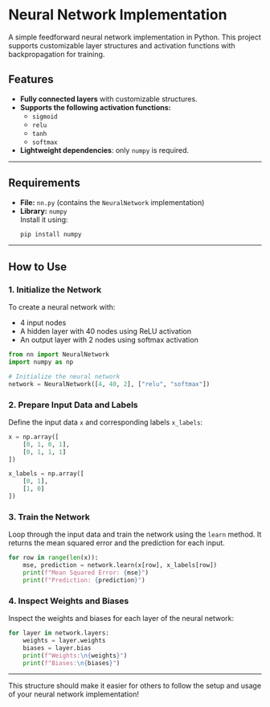 # Neural Network Implementation

A simple feedforward neural network implementation in Python. This project supports customizable layer structures and activation functions with backpropagation for training.

## Features

- **Fully connected layers** with customizable structures.
- **Supports the following activation functions:**
  - `sigmoid`
  - `relu`
  - `tanh`
  - `softmax`
- **Lightweight dependencies**: only `numpy` is required.

---

## Requirements

- **File:** `nn.py` (contains the `NeuralNetwork` implementation)
- **Library:** `numpy`  
  Install it using:  
  ```bash
  pip install numpy
  ```

---

## How to Use

### 1. Initialize the Network

To create a neural network with:
- 4 input nodes
- A hidden layer with 40 nodes using ReLU activation
- An output layer with 2 nodes using softmax activation

```python
from nn import NeuralNetwork
import numpy as np

# Initialize the neural network
network = NeuralNetwork([4, 40, 2], ["relu", "softmax"])
```

### 2. Prepare Input Data and Labels

Define the input data `x` and corresponding labels `x_labels`:

```python
x = np.array([
    [0, 1, 0, 1],
    [0, 1, 1, 1]
])

x_labels = np.array([
    [0, 1],
    [1, 0]
])
```

### 3. Train the Network

Loop through the input data and train the network using the `learn` method. It returns the mean squared error and the prediction for each input.

```python
for row in range(len(x)):
    mse, prediction = network.learn(x[row], x_labels[row])
    print(f"Mean Squared Error: {mse}")
    print(f"Prediction: {prediction}")
```

### 4. Inspect Weights and Biases

Inspect the weights and biases for each layer of the neural network:

```python
for layer in network.layers:
    weights = layer.weights
    biases = layer.bias
    print(f"Weights:\n{weights}")
    print(f"Biases:\n{biases}")
```

---

This structure should make it easier for others to follow the setup and usage of your neural network implementation!
